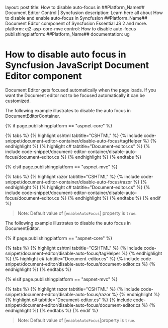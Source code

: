 layout: post
title: How to disable auto-focus in ##Platform_Name## Document Editor Control | Syncfusion
description: Learn here all about How to disable and enable auto-focus in Syncfusion ##Platform_Name## Document Editor component of Syncfusion Essential JS 2 and more.
platform: ej2-asp-core-mvc
control: How to disable auto-focus
publishingplatform: ##Platform_Name##
documentation: ug

# How to disable auto focus in Syncfusion JavaScript Document Editor component

Document Editor gets focused automatically when the page loads. If you want the Document editor not to be focused automatically it can be customized.

The following example illustrates to disable the auto focus in DocumentEditorContainer.

{% if page.publishingplatform == "aspnet-core" %}

{% tabs %}
{% highlight cshtml tabtitle="CSHTML" %}
{% include code-snippet/document-editor-container/disable-auto-focus/tagHelper %}
{% endhighlight %}
{% highlight c# tabtitle="Document-editor.cs" %}
{% include code-snippet/document-editor-container/disable-auto-focus/document-editor.cs %}
{% endhighlight %}
{% endtabs %}

{% elsif page.publishingplatform == "aspnet-mvc" %}

{% tabs %}
{% highlight razor tabtitle="CSHTML" %}
{% include code-snippet/document-editor-container/disable-auto-focus/razor %}
{% endhighlight %}
{% highlight c# tabtitle="Document-editor.cs" %}
{% include code-snippet/document-editor-container/disable-auto-focus/document-editor.cs %}
{% endhighlight %}
{% endtabs %}
{% endif %}

>Note: Default value of [`enableAutoFocus`] property is `true`.

The following example illustrates to disable the auto focus in DocumentEditor.

{% if page.publishingplatform == "aspnet-core" %}

{% tabs %}
{% highlight cshtml tabtitle="CSHTML" %}
{% include code-snippet/document-editor/disable-auto-focus/tagHelper %}
{% endhighlight %}
{% highlight c# tabtitle="Document-editor.cs" %}
{% include code-snippet/document-editor/disable-auto-focus/document-editor.cs %}
{% endhighlight %}
{% endtabs %}

{% elsif page.publishingplatform == "aspnet-mvc" %}

{% tabs %}
{% highlight razor tabtitle="CSHTML" %}
{% include code-snippet/document-editor/disable-auto-focus/razor %}
{% endhighlight %}
{% highlight c# tabtitle="Document-editor.cs" %}
{% include code-snippet/document-editor/disable-auto-focus/document-editor.cs %}
{% endhighlight %}
{% endtabs %}
{% endif %}

>Note: Default value of [`enableAutoFocus`]property is `true`.